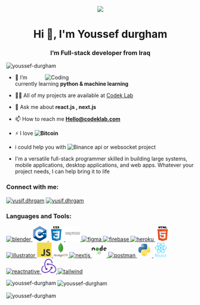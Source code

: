 <p align="center" width="100%">
    <img width="50%" src="https://c.tenor.com/r3XdvPsAV3kAAAAC/despicable-me-minions.gif">
</p>

<h1 align="center">Hi 👋, I'm Youssef durgham</h1>
<h3 align="center">I’m Full-stack developer from Iraq</h3>

<p align="left"> <img src="https://komarev.com/ghpvc/?username=youssef-durgham&label=Profile%20views&color=0e75b6&style=flat" alt="youssef-durgham" /> </p>

<img align="right" alt="Coding" width="400" src="https://c.tenor.com/y2JXkY1pXkwAAAAC/cat-computer.gif">

- 🌱 I’m currently learning **python & machine learning**

- 👨‍💻 All of my projects are available at [Codek Lab](https://www.codeklab.com)

- 💬 Ask me about **react.js , next.js**

- 📫 How to reach me **Hello@codeklab.com**

- ⚡ I love **![Bitcoin](https://img.shields.io/badge/Bitcoin-000?style=for-the-badge&logo=bitcoin&logoColor=white)**

- i could help you with ![Binance](https://img.shields.io/badge/Binance-FCD535?style=for-the-badge&logo=binance&logoColor=white) api or websocket project

- I'm a versatile full-stack programmer skilled in building large systems, mobile applications, desktop applications, and web apps. Whatever your project needs, I can help bring it to life

<h3 align="left">Connect with me:</h3>
<p align="left">
<a href="https://fb.com/yusif.dhrgam" target="blank"><img align="center" src="https://raw.githubusercontent.com/rahuldkjain/github-profile-readme-generator/master/src/images/icons/Social/facebook.svg" alt="yusif.dhrgam" height="30" width="40" /></a>
<a href="https://t.me/communication_engineer" target="blank"><img align="center" src="https://toppng.com/public/uploads/thumbnail/telegram-icon-telegram-logo-11563072765o1dcnsfnla.png" alt="yusif.dhrgam" height="30" width="32" /></a>
</p>

<h3 align="left">Languages and Tools:</h3>
<p align="left"> <a href="https://www.blender.org/" target="_blank" rel="noreferrer"> <img src="https://download.blender.org/branding/community/blender_community_badge_white.svg" alt="blender" width="40" height="40"/> </a> <a href="https://www.w3schools.com/cpp/" target="_blank" rel="noreferrer"> <img src="https://raw.githubusercontent.com/devicons/devicon/master/icons/cplusplus/cplusplus-original.svg" alt="cplusplus" width="40" height="40"/> </a> <a href="https://www.w3schools.com/css/" target="_blank" rel="noreferrer"> <img src="https://raw.githubusercontent.com/devicons/devicon/master/icons/css3/css3-original-wordmark.svg" alt="css3" width="40" height="40"/> </a> <a href="https://expressjs.com" target="_blank" rel="noreferrer"> <img src="https://raw.githubusercontent.com/devicons/devicon/master/icons/express/express-original-wordmark.svg" alt="express" width="40" height="40"/> </a> <a href="https://www.figma.com/" target="_blank" rel="noreferrer"> <img src="https://www.vectorlogo.zone/logos/figma/figma-icon.svg" alt="figma" width="40" height="40"/> </a> <a href="https://firebase.google.com/" target="_blank" rel="noreferrer"> <img src="https://www.vectorlogo.zone/logos/firebase/firebase-icon.svg" alt="firebase" width="40" height="40"/> </a> <a href="https://heroku.com" target="_blank" rel="noreferrer"> <img src="https://www.vectorlogo.zone/logos/heroku/heroku-icon.svg" alt="heroku" width="40" height="40"/> </a> <a href="https://www.w3.org/html/" target="_blank" rel="noreferrer"> <img src="https://raw.githubusercontent.com/devicons/devicon/master/icons/html5/html5-original-wordmark.svg" alt="html5" width="40" height="40"/> </a> <a href="https://www.adobe.com/in/products/illustrator.html" target="_blank" rel="noreferrer"> <img src="https://www.vectorlogo.zone/logos/adobe_illustrator/adobe_illustrator-icon.svg" alt="illustrator" width="40" height="40"/> </a> <a href="https://developer.mozilla.org/en-US/docs/Web/JavaScript" target="_blank" rel="noreferrer"> <img src="https://raw.githubusercontent.com/devicons/devicon/master/icons/javascript/javascript-original.svg" alt="javascript" width="40" height="40"/> </a> <a href="https://www.mongodb.com/" target="_blank" rel="noreferrer"> <img src="https://raw.githubusercontent.com/devicons/devicon/master/icons/mongodb/mongodb-original-wordmark.svg" alt="mongodb" width="40" height="40"/> </a> <a href="https://nextjs.org/" target="_blank" rel="noreferrer"> <img src="https://cdn.worldvectorlogo.com/logos/nextjs-2.svg" alt="nextjs" width="40" height="40"/> </a> <a href="https://nodejs.org" target="_blank" rel="noreferrer"> <img src="https://raw.githubusercontent.com/devicons/devicon/master/icons/nodejs/nodejs-original-wordmark.svg" alt="nodejs" width="40" height="40"/> </a> <a href="https://postman.com" target="_blank" rel="noreferrer"> <img src="https://www.vectorlogo.zone/logos/getpostman/getpostman-icon.svg" alt="postman" width="40" height="40"/> </a> <a href="https://www.python.org" target="_blank" rel="noreferrer"> <img src="https://raw.githubusercontent.com/devicons/devicon/master/icons/python/python-original.svg" alt="python" width="40" height="40"/> </a> <a href="https://reactjs.org/" target="_blank" rel="noreferrer"> <img src="https://raw.githubusercontent.com/devicons/devicon/master/icons/react/react-original-wordmark.svg" alt="react" width="40" height="40"/> </a> <a href="https://reactnative.dev/" target="_blank" rel="noreferrer"> <img src="https://reactnative.dev/img/header_logo.svg" alt="reactnative" width="40" height="40"/> </a> <a href="https://redux.js.org" target="_blank" rel="noreferrer"> <img src="https://raw.githubusercontent.com/devicons/devicon/master/icons/redux/redux-original.svg" alt="redux" width="40" height="40"/> </a> <a href="https://tailwindcss.com/" target="_blank" rel="noreferrer"> <img src="https://www.vectorlogo.zone/logos/tailwindcss/tailwindcss-icon.svg" alt="tailwind" width="40" height="40"/> </a> </p>

<p><img align="left" src="https://github-readme-stats.vercel.app/api/top-langs?username=youssef-durgham&show_icons=true&locale=en&layout=compact" alt="youssef-durgham" /></p>

<p>&nbsp;<img align="center" src="https://github-readme-stats.vercel.app/api?username=youssef-durgham&show_icons=true&locale=en" alt="youssef-durgham" /></p>

<p><img align="center" src="https://github-readme-streak-stats.herokuapp.com/?user=youssef-durgham&" alt="youssef-durgham" /></p>
